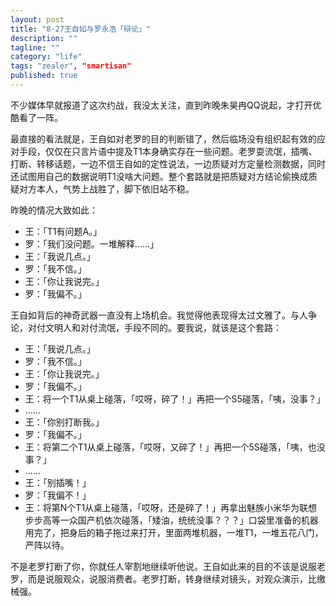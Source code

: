 ```yaml
---
layout: post
title: "8·27王自如与罗永浩「辩论」"
description: ""
tagline: ""
category: "life"
tags: "zealer", "smartisan"
published: true
---
```


不少媒体早就报道了这次约战，我没太关注，直到昨晚朱昊冉QQ说起，才打开优酷看了一阵。

最直接的看法就是，王自如对老罗的目的判断错了，然后临场没有组织起有效的应对手段，仅仅在只言片语中提及T1本身确实存在一些问题。老罗耍流氓，插嘴、打断、转移话题，一边不信王自如的定性说法，一边质疑对方定量检测数据，同时还试图用自己的数据说明T1没啥大问题。整个套路就是把质疑对方结论偷换成质疑对方本人，气势上战胜了，脚下依旧站不稳。


昨晚的情况大致如此：


- 王：「T1有问题A。」
- 罗：「我们没问题。一堆解释……」
- 王：「我说几点。」
- 罗：「我不信。」
- 王：「你让我说完。」
- 罗：「我偏不。」

王自如背后的神奇武器一直没有上场机会。我觉得他表现得太过文雅了。与人争论，对付文明人和对付流氓，手段不同的。要我说，就该是这个套路：

- 王：「我说几点。」
- 罗：「我不信。」
- 王：「你让我说完。」
- 罗：「我偏不。」
- 王：将一个T1从桌上碰落，「哎呀，碎了！」再把一个S5碰落，「咦，没事？」
- ……
- 王：「你别打断我。」
- 罗：「我偏不。」
- 王：将第二个T1从桌上碰落，「哎呀，又碎了！」再把一个5S碰落，「咦，也没事？」
- ……
- 王：「别插嘴！」
- 罗：「我偏不！」
- 王：将第N个T1从桌上碰落，「哎呀，还是碎了！」再拿出魅族小米华为联想步步高等一众国产机依次碰落，「矮油，统统没事？？？」口袋里准备的机器用完了，把身后的箱子拖过来打开，里面两堆机器，一堆T1，一堆五花八门，严阵以待。

不是老罗打断了你，你就任人宰割地继续听他说。王自如此来的目的不该是说服老罗，而是说服观众，说服消费者。老罗打断，转身继续对镜头，对观众演示，比缴械强。
